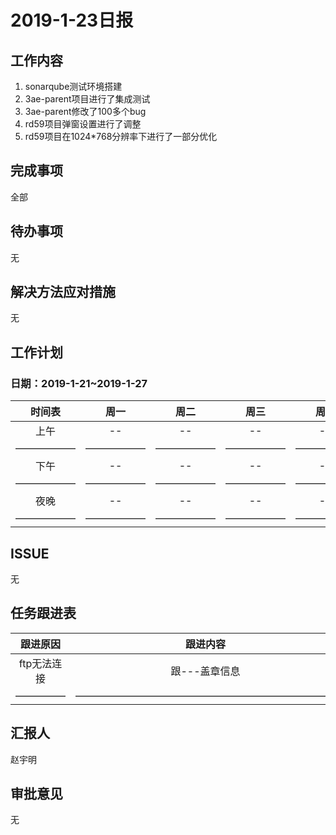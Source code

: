 # 2019-1-23日报

## 工作内容

1. sonarqube测试环境搭建
2. 3ae-parent项目进行了集成测试
3. 3ae-parent修改了100多个bug
4. rd59项目弹窗设置进行了调整
5. rd59项目在1024*768分辨率下进行了一部分优化

## 完成事项

全部

## 待办事项

无

## 解决方法应对措施

无

## 工作计划

### 日期：2019-1-21~2019-1-27

| 时间表 | 周一 | 周二  | 周三 | 周四 | 周五 | 周六 | 周日 |
| :-----: | :-----: |  :-----:  | :-----: | :-----: | :-----: | :-----: | :-----: |
|  上午 |  -- | -- | -- | -- | -- | -- | -- |
| —————— | —————— | —————— | —————— | —————— | —————— | —————— | —————— |
|  下午 |  -- | -- | -- | -- | -- | -- | -- |
| —————— | —————— | —————— | —————— | —————— | —————— | —————— | —————— |
|  夜晚 |  -- | -- | -- | -- | -- | -- | -- |
| —————— | —————— | —————— | —————— | —————— | —————— | —————— | —————— |

## ISSUE

无

## 任务跟进表

| 跟进原因 | 跟进内容  | 跟进人员 | 完成情况 | 跟进日期 |
| :-----: |  :-----:  | :-----: | :-----: | :-----: |
|  ftp无法连接 | 跟---盖章信息 | sid | -- | 2018-1-23 |
| ————— | —————————————————————————— | ————— | ————— | —————— |

## 汇报人

赵宇明

## 审批意见

无